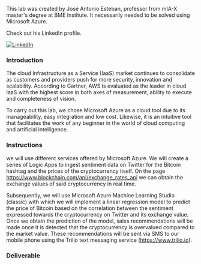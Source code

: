 This lab was created  by José Antonio Esteban, professor from mIA-X master's degree at BME Institute. It necessarily needed to be solved using Microsoft Azure.

Check out his LinkedIn profile.

<a href="https://www.linkedin.com/in/joseaesteban/" target="_blank"><img alt="LinkedIn" src="https://img.shields.io/badge/linkedin-%230077B5.svg?&style=for-the-badge&logo=linkedin&logoColor=white" /></a> 

### Introduction

The cloud Infrastructure as a Service (IaaS) market continues to consolidate as customers and providers push for more security, innovation and scalability. According to Gartner, AWS is evaluated as the leader in cloud IaaS with the highest score in both axes of measurement, ability to execute and completeness of vision.

To carry out this lab, we chose Microsoft Azure as a cloud tool due to its manageability, easy integration and low cost. Likewise, it is an intuitive tool that facilitates the work of any beginner in the world of cloud computing and artificial intelligence.

### Instructions

we will use different services offered by Microsoft Azure. We will create a series of Logic Apps to ingest sentiment data on Twitter for the Bitcoin hashtag and the prices of the cryptocurrency itself. On the page https://www.blockchain.com/api/exchange_rates_api we can obtain the exchange values ​​of said cryptocurrency in real time.

Subsequently, we will use Microsoft Azure Machine Learning Studio (classic) with which we will implement a linear regression model to predict the price of Bitcoin based on the correlation between the sentiment expressed towards the cryptocurrency on Twitter and its exchange value. Once we obtain the prediction of the model, sales recommendations will be made once it is detected that the cryptocurrency is overvalued compared to the market value. These recommendations will be sent via SMS to our mobile phone using the Trilio text messaging service (https://www.trilio.io).

### Deliverable
